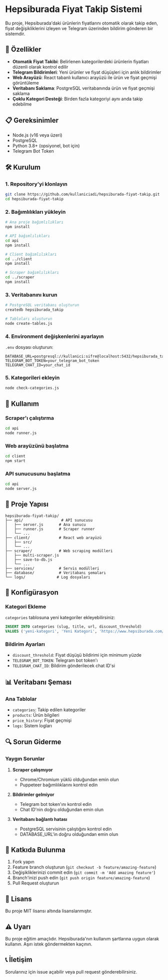 # Hepsiburada Fiyat Takip Sistemi

Bu proje, Hepsiburada'daki ürünlerin fiyatlarını otomatik olarak takip eden, fiyat değişikliklerini izleyen ve Telegram üzerinden bildirim gönderen bir sistemdir.

## 🚀 Özellikler

- **Otomatik Fiyat Takibi**: Belirlenen kategorilerdeki ürünlerin fiyatları düzenli olarak kontrol edilir
- **Telegram Bildirimleri**: Yeni ürünler ve fiyat düşüşleri için anlık bildirimler
- **Web Arayüzü**: React tabanlı kullanıcı arayüzü ile ürün ve fiyat geçmişi görüntüleme
- **Veritabanı Saklama**: PostgreSQL veritabanında ürün ve fiyat geçmişi saklama
- **Çoklu Kategori Desteği**: Birden fazla kategoriyi aynı anda takip edebilme

## 📋 Gereksinimler

- Node.js (v16 veya üzeri)
- PostgreSQL
- Python 3.8+ (opsiyonel, bot için)
- Telegram Bot Token

## 🛠️ Kurulum

### 1. Repository'yi klonlayın
```bash
git clone https://github.com/kullaniciadi/hepsiburada-fiyat-takip.git
cd hepsiburada-fiyat-takip
```

### 2. Bağımlılıkları yükleyin
```bash
# Ana proje bağımlılıkları
npm install

# API bağımlılıkları
cd api
npm install

# Client bağımlılıkları
cd ../client
npm install

# Scraper bağımlılıkları
cd ../scraper
npm install
```

### 3. Veritabanını kurun
```bash
# PostgreSQL veritabanı oluşturun
createdb hepsiburada_takip

# Tabloları oluşturun
node create-tables.js
```

### 4. Environment değişkenlerini ayarlayın
`.env` dosyası oluşturun:
```env
DATABASE_URL=postgresql://kullanici:sifre@localhost:5432/hepsiburada_takip
TELEGRAM_BOT_TOKEN=your_telegram_bot_token
TELEGRAM_CHAT_ID=your_chat_id
```

### 5. Kategorileri ekleyin
```bash
node check-categories.js
```

## 🚀 Kullanım

### Scraper'ı çalıştırma
```bash
cd api
node runner.js
```

### Web arayüzünü başlatma
```bash
cd client
npm start
```

### API sunucusunu başlatma
```bash
cd api
node server.js
```

## 📁 Proje Yapısı

```
hepsiburada-fiyat-takip/
├── api/                 # API sunucusu
│   ├── server.js       # Ana sunucu
│   ├── runner.js       # Scraper runner
│   └── ...
├── client/             # React web arayüzü
│   ├── src/
│   └── ...
├── scraper/            # Web scraping modülleri
│   ├── multi-scraper.js
│   ├── save-to-db.js
│   └── ...
├── services/           # Servis modülleri
├── database/           # Veritabanı şemaları
└── logs/              # Log dosyaları
```

## 🔧 Konfigürasyon

### Kategori Ekleme
`categories` tablosuna yeni kategoriler ekleyebilirsiniz:
```sql
INSERT INTO categories (slug, title, url, discount_threshold) 
VALUES ('yeni-kategori', 'Yeni Kategori', 'https://www.hepsiburada.com/yeni-kategori', 10);
```

### Bildirim Ayarları
- `discount_threshold`: Fiyat düşüşü bildirimi için minimum yüzde
- `TELEGRAM_BOT_TOKEN`: Telegram bot token'ı
- `TELEGRAM_CHAT_ID`: Bildirim gönderilecek chat ID'si

## 📊 Veritabanı Şeması

### Ana Tablolar
- `categories`: Takip edilen kategoriler
- `products`: Ürün bilgileri
- `price_history`: Fiyat geçmişi
- `logs`: Sistem logları

## 🔍 Sorun Giderme

### Yaygın Sorunlar

1. **Scraper çalışmıyor**
   - Chrome/Chromium yüklü olduğundan emin olun
   - Puppeteer bağımlılıklarını kontrol edin

2. **Bildirimler gelmiyor**
   - Telegram bot token'ını kontrol edin
   - Chat ID'nin doğru olduğundan emin olun

3. **Veritabanı bağlantı hatası**
   - PostgreSQL servisinin çalıştığını kontrol edin
   - DATABASE_URL'in doğru olduğundan emin olun

## 🤝 Katkıda Bulunma

1. Fork yapın
2. Feature branch oluşturun (`git checkout -b feature/amazing-feature`)
3. Değişikliklerinizi commit edin (`git commit -m 'Add amazing feature'`)
4. Branch'inizi push edin (`git push origin feature/amazing-feature`)
5. Pull Request oluşturun

## 📝 Lisans

Bu proje MIT lisansı altında lisanslanmıştır.

## ⚠️ Uyarı

Bu proje eğitim amaçlıdır. Hepsiburada'nın kullanım şartlarına uygun olarak kullanın. Aşırı istek göndermekten kaçının.

## 📞 İletişim

Sorularınız için issue açabilir veya pull request gönderebilirsiniz.
